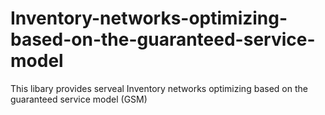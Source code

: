 # Inventory-networks-optimizing-based-on-the-guaranteed-service-model
This libary provides serveal Inventory networks optimizing based on the guaranteed service model (GSM) 
